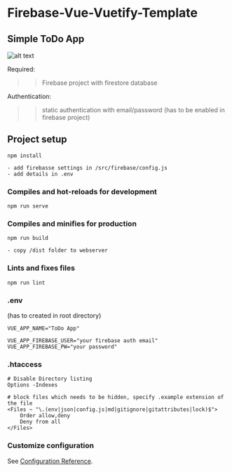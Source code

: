 # Firebase-Vue-Vuetify-Template
## Simple ToDo App


![alt text](https://cloud.ozona.ch/giti/todo2.png)


Required:
>> Firebase project with firestore database

Authentication:
>> static authentication with email/password (has to be enabled in firebase project)


## Project setup
```
npm install

- add firebasse settings in /src/firebase/config.js
- add details in .env

```

### Compiles and hot-reloads for development
```
npm run serve
```

### Compiles and minifies for production
```
npm run build

- copy /dist folder to webserver
```

### Lints and fixes files
```
npm run lint
```

### .env 
(has to created in root directory)
```
VUE_APP_NAME="ToDo App"

VUE_APP_FIREBASE_USER="your firebase auth email"
VUE_APP_FIREBASE_PW="your password"
```

### .htaccess
```
# Disable Directory listing
Options -Indexes

# block files which needs to be hidden, specify .example extension of the file
<Files ~ "\.(env|json|config.js|md|gitignore|gitattributes|lock)$">
    Order allow,deny
    Deny from all
</Files>

 ```



### Customize configuration
See [Configuration Reference](https://cli.vuejs.org/config/).



